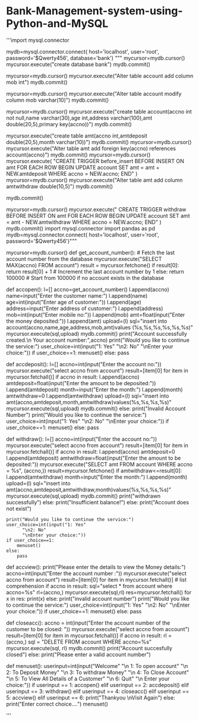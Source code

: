 # Bank-Management-system-using-Python-and-MySQL
'''import mysql.connector

mydb=mysql.connector.connect(
    host='localhost',
    user='root',
    password='$Qwerty456',
    database='bank')
"""
mycursor=mydb.cursor()
mycursor.execute("create database bank")
mydb.commit()

mycursor=mydb.cursor()
mycursor.execute("Alter table account add column mob int")
mydb.commit()

mycursor=mydb.cursor()
mycursor.execute("Alter table account modify column mob varchar(10)")
mydb.commit()

mycursor=mydb.cursor()
mycursor.execute("create table account(accno int not null,name varchar(30),age int,address varchar(100),amt double(20,5),primary key(accno))")
mydb.commit()

mycursor.execute("create table amt(accno int,amtdeposit double(20,5),month varchar(10))")
mydb.commit()
mycursor=mydb.cursor()
mycursor.execute("Alter table amt add foreign key(accno) references account(accno)")
mydb.commit()
mycursor=mydb.cursor()
mycursor.execute(
    "CREATE TRIGGER before_insert
    BEFORE INSERT ON amt
    FOR EACH ROW
    BEGIN
        UPDATE account 
        SET amt = amt + NEW.amtdeposit 
        WHERE accno = NEW.accno;
    END"
)
mycursor=mydb.cursor()
mycursor.execute("Alter table amt add column amtwithdraw double(10,5)")
mydb.commit()

mydb.commit()

mycursor=mydb.cursor()
mycursor.execute("
    CREATE TRIGGER withdraw
    BEFORE INSERT ON amt
    FOR EACH ROW
    BEGIN
        UPDATE account 
        SET amt = amt - NEW.amtwithdraw 
        WHERE accno = NEW.accno;
    END"
)
mydb.commit()
import mysql.connector
import pandas as pd
mydb=mysql.connector.connect(
    host='localhost',
    user='root',
    password='$Qwerty456')"""

mycursor=mydb.cursor()
def get_account_number():
    # Fetch the last account number from the database
    mycursor.execute("SELECT MAX(accno) FROM account")
    result = mycursor.fetchone()
    if result[0]:
        return result[0] + 1  # Increment the last account number by 1
    else:
        return 100000  # Start from 100000 if no account exists in the database

def accopen():
    l=[]
    accno=get_account_number()
    l.append(accno)
    name=input("Enter the customer name:")
    l.append(name)
    age=int(input("Enter age of customer:"))
    l.append(age)
    address=input("Enter address of customer:")
    l.append(address)
    mob=int(input("Enter mobile no:"))
    l.append(mob)
    amt=float(input("Enter the money deposited:"))
    l.append(amt)
    upload=(l)
    sql="insert into account(accno,name,age,address,mob,amt)values (%s,%s,%s,%s,%s,%s)"
    mycursor.execute(sql,upload)
    mydb.commit()
    print("Account successfully created.\n Your account number:",accno)
    print("Would you like to continue the service:")
    user_choice=int(input("1: Yes"
          "\n2: No"
          "\nEnter your choice:"))
    if user_choice==1:
        menuset()
    else:
        pass          

def accdeposit():
    l=[]
    accno=int(input("Enter the account no:"))
    mycursor.execute("select accno from account")
    result=[item[0] for item in mycursor.fetchall()]
    if accno in result:
        l.append(accno)
        amtdeposit=float(input("Enter the amount to be deposited:"))
        l.append(amtdeposit)
        month=input("Enter the month:")
        l.append(month)
        amtwithdraw=0
        l.append(amtwithdraw)
        upload=(l)
        sql="insert into amt(accno,amtdeposit,month,amtwithdraw)values(%s,%s,%s,%s)"
        mycursor.execute(sql,upload)
        mydb.commit()
    else:
        print("Invalid Account Number")
    print("Would you like to continue the service:")
    user_choice=int(input("1: Yes"
          "\n2: No"
          "\nEnter your choice:"))
    if user_choice==1:
        menuset()
    else:
        pass

def withdraw():
    l=[]
    accno=int(input("Enter the account no:"))
    mycursor.execute("select accno from account")
    result=[item[0] for item in mycursor.fetchall()]
    if accno in result:
        l.append(accno)
        amtdeposit=0
        l.append(amtdeposit)
        amtwithdraw=float(input("Enter the amount to be deposited:"))
        mycursor.execute("SELECT amt FROM account WHERE accno = %s", (accno,))
        result=mycursor.fetchone()
        if amtwithdraw<=result[0]:
            l.append(amtwithdraw)
            month=input("Enter the month:")
            l.append(month)
            upload=(l)
            sql="insert into amt(accno,amtdeposit,amtwithdraw,month)values(%s,%s,%s,%s)"
            mycursor.execute(sql,upload)
            mydb.commit()
            print("withdrawn successfully")
        else:
            print("Insufficient balance!")
    else:
        print("Account does not exist")
    
    print("Would you like to continue the service:")
    user_choice=int(input("1: Yes"
          "\n2: No"
          "\nEnter your choice:"))
    if user_choice==1:
        menuset()
    else:
        pass 

def accview():
    print("Please enter the details to view the Money details:")
    accno=int(input("Enter the account number :"))
    mycursor.execute("select accno from account")
    result=[item[0] for item in mycursor.fetchall()] # list comprehension
    if accno in result:
        sql="select * from account where accno=%s"
        rl=(accno,)
        mycursor.execute(sql,rl)
        res=mycursor.fetchall()
        for x in res:
            print(x)
    else:
        print("invalid account number")
    print("Would you like to continue the service:")
    user_choice=int(input("1: Yes"
          "\n2: No"
          "\nEnter your choice:"))
    if user_choice==1:
        menuset()
    else:
        pass 

def closeacc():
    accno = int(input("Enter the account number of the customer to be closed: "))
    mycursor.execute("select accno from account")
    result=[item[0] for item in mycursor.fetchall()]
    if accno in result:
        rl = (accno,)
        sql = "DELETE FROM account WHERE accno=%s"
        mycursor.execute(sql, rl)
        mydb.commit()
        print("Account succesfully closed")
    else:
        print("Please enter a valid account number")

def menuset():
    userinput=int(input("Welcome"
                        "\n 1: To open account"
                        "\n 2: To Deposit Money"
                        "\n 3: To withdraw Money"
                        "\n 4: To Close Account"
                        "\n 5: To View All Details of a Customer"
                        "\n 6: Quit"
                        "\n Enter your choice:"))
    if userinput == 1:
        accopen()
    elif userinput == 2:
        accdeposit()
    elif userinput == 3:
        withdraw()
    elif userinput == 4:
        closeacc()
    elif userinput == 5:
        accview()
    elif userinput == 6:
        print("Thankyou \nVisit Again")
    else:
        print("Enter correct choice....")
menuset()



    
              
    
'''
